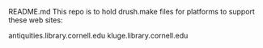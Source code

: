 README.md This repo is to hold drush.make files for platforms to support these web sites:

antiquities.library.cornell.edu
kluge.library.cornell.edu